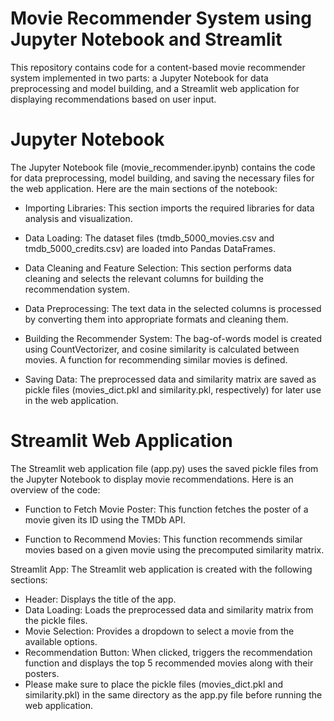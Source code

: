 # Movie Recommender System using Jupyter Notebook and Streamlit
This repository contains code for a content-based movie recommender system implemented in two parts: a Jupyter Notebook for data preprocessing and model building, and a Streamlit web application for displaying recommendations based on user input.

# Jupyter Notebook
The Jupyter Notebook file (movie_recommender.ipynb) contains the code for data preprocessing, model building, and saving the necessary files for the web application. Here are the main sections of the notebook:

- Importing Libraries: This section imports the required libraries for data analysis and visualization.

- Data Loading: The dataset files (tmdb_5000_movies.csv and tmdb_5000_credits.csv) are loaded into Pandas DataFrames.

- Data Cleaning and Feature Selection: This section performs data cleaning and selects the relevant columns for building the recommendation system.

- Data Preprocessing: The text data in the selected columns is processed by converting them into appropriate formats and cleaning them.

- Building the Recommender System: The bag-of-words model is created using CountVectorizer, and cosine similarity is calculated between movies. A function for recommending similar movies is defined.

- Saving Data: The preprocessed data and similarity matrix are saved as pickle files (movies_dict.pkl and similarity.pkl, respectively) for later use in the web application.

# Streamlit Web Application
The Streamlit web application file (app.py) uses the saved pickle files from the Jupyter Notebook to display movie recommendations. Here is an overview of the code:

- Function to Fetch Movie Poster: This function fetches the poster of a movie given its ID using the TMDb API.

- Function to Recommend Movies: This function recommends similar movies based on a given movie using the precomputed similarity matrix.

Streamlit App: The Streamlit web application is created with the following sections:

- Header: Displays the title of the app.
- Data Loading: Loads the preprocessed data and similarity matrix from the pickle files.
- Movie Selection: Provides a dropdown to select a movie from the available options.
- Recommendation Button: When clicked, triggers the recommendation function and displays the top 5 recommended movies along with their posters.
- Please make sure to place the pickle files (movies_dict.pkl and similarity.pkl) in the same directory as the app.py file before running the web application.
